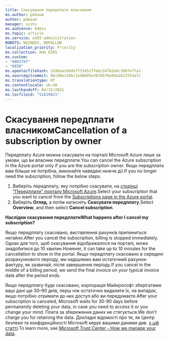 ```yaml
---
title: Скасування передплати власником
ms.author: pebaum
author: pebaum
manager: scotv
ms.audience: Admin
ms.topic: article
ms.service: o365-administration
ROBOTS: NOINDEX, NOFOLLOW
localization_priority: Priority
ms.collection: Adm_O365
ms.custom:
- "9003797"
- "6838"
ms.openlocfilehash: 2a96aacb9def733451ffebc247b2e8c3967e7fa1
ms.sourcegitcommit: 8bc60ec34bc1e40685e3976576e04a2623f63a7c
ms.translationtype: HT
ms.contentlocale: uk-UA
ms.lasthandoff: 04/15/2021
ms.locfileid: "51819821"
---
```

# <a name="cancellation-of-a-subscription-by-owner"></a><span data-ttu-id="38b93-102">Скасування передплати власником</span><span class="sxs-lookup"><span data-stu-id="38b93-102">Cancellation of a subscription by owner</span></span>

<span data-ttu-id="38b93-103">Передплату Azure можна скасувати на порталі Microsoft Azure лише за умови, що ви власник передплати.</span><span class="sxs-lookup"><span data-stu-id="38b93-103">You can cancel the Azure subscription in the Azure portal only if you are the subscription owner.</span></span> <span data-ttu-id="38b93-104">Якщо передплата вам більше не потрібна, виконайте наведені нижче дії.</span><span class="sxs-lookup"><span data-stu-id="38b93-104">If you no longer need the subscription, follow the below steps.</span></span>

1. <span data-ttu-id="38b93-105">Виберіть передплату, яку потрібно скасувати, на [сторінці "Передплати" порталу Microsoft Azure](https://ms.portal.azure.com/#blade/Microsoft_Azure_Billing/SubscriptionsBlade).</span><span class="sxs-lookup"><span data-stu-id="38b93-105">Select your subscription that you want to cancel from the [Subscriptions page in the Azure portal](https://ms.portal.azure.com/#blade/Microsoft_Azure_Billing/SubscriptionsBlade).</span></span>
2. <span data-ttu-id="38b93-106">Виберіть **Огляд**, а потім натисніть **Скасувати передплату**.</span><span class="sxs-lookup"><span data-stu-id="38b93-106">Select **Overview**, and then select **Cancel subscription**.</span></span>

<span data-ttu-id="38b93-107">**Наслідки скасування передплати**</span><span class="sxs-lookup"><span data-stu-id="38b93-107">**What happens after I cancel my subscription?**</span></span>

<span data-ttu-id="38b93-108">Якщо передплату скасовано, виставлення рахунків припиниться негайно.</span><span class="sxs-lookup"><span data-stu-id="38b93-108">After you cancel the subscription, billing is stopped immediately.</span></span> <span data-ttu-id="38b93-109">Однак для того, щоб скасування відображалося на порталі, може знадобитися до 10 хвилин.</span><span class="sxs-lookup"><span data-stu-id="38b93-109">However, it can take up to 10 minutes for the cancellation to show in the portal.</span></span> <span data-ttu-id="38b93-110">Якщо передплату скасовано в середині розрахункового періоду, ми надішлемо вам остаточний рахунок-фактуру, як зазвичай, після завершення періоду.</span><span class="sxs-lookup"><span data-stu-id="38b93-110">If you cancel in the middle of a billing period, we send the final invoice on your typical invoice date after the period ends.</span></span>

<span data-ttu-id="38b93-111">Якщо передплату буде скасовано, корпорація Майкрософт зберігатиме ваші дані ще 30–90 днів, перш ніж остаточно видалити їх, на випадок, якщо потрібно отримати до них доступ або ви передумаєте.</span><span class="sxs-lookup"><span data-stu-id="38b93-111">After your subscription is canceled, Microsoft waits for 30-90 days before permanently deleting your data, in case you need to access it or you change your mind.</span></span> <span data-ttu-id="38b93-112">Плата за збереження даних не стягується.</span><span class="sxs-lookup"><span data-stu-id="38b93-112">We don't charge you for retaining the data.</span></span> <span data-ttu-id="38b93-113">Докладні відомості про те, як Центр безпеки та конфіденційності Microsoft керує вашими даними див. [у цій статті](https://www.microsoft.com/trust-center/privacy/data-management#leave).</span><span class="sxs-lookup"><span data-stu-id="38b93-113">To learn more, see [Microsoft Trust Center - How we manage your data](https://www.microsoft.com/trust-center/privacy/data-management#leave).</span></span>


